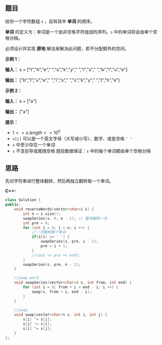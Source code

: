 ## 题目
给你一个字符数组 `s` ，反转其中 **单词** 的顺序。

**单词** 的定义为：单词是一个由非空格字符组成的序列。`s` 中的单词将会由单个空格分隔。

必须设计并实现 **原地** 解法来解决此问题，即不分配额外的空间。

 

**示例 1：**

**输入：** s = ["t","h","e"," ","s","k","y"," ","i","s"," ","b","l","u","e"]

**输出：** ["b","l","u","e"," ","i","s"," ","s","k","y"," ","t","h","e"]

**示例 2：**

**输入：** s = ["a"]

**输出：** ["a"]
 

**提示：**

- ${1 <= s.length <= 10^5}$
- `s[i]` 可以是一个英文字母（大写或小写）、数字、或是空格 `' '` 
- `s` 中至少存在一个单词
- `s` 不含前导或尾随空格
题目数据保证：`s` 中的每个单词都由单个空格分隔

## 思路
先对字符串进行整体翻转，然后再独立翻转每一个单词。

**C++:**
```c++
class Solution {
public:
    void reverseWords(vector<char>& s) {
        int n = s.size();
        swapSeries(s, 0, n - 1); // 整体翻转一次
        int pre = 0;
        for (int i = 0; i < n; i ++) {
            //一次翻转每个单词
            if(s[i] == ' ') {
                swapSeries(s, pre, i - 1);
                pre = i + 1;
            }
            //cout << pre << endl;
        }
        swapSeries(s, pre, n - 1);
    }

    //swap word
    void swapSeries(vector<char>& s, int from, int end) {
        for (int i = 0; from + i < end - i; i ++) {
            swap(s, from + i, end - i);
        }
    }
    
    //swap
    void swap(vector<char>& s, int i, int j) {
        s[i] ^= s[j];
        s[j] ^= s[i];
        s[i] ^= s[j];
    }
};
```





